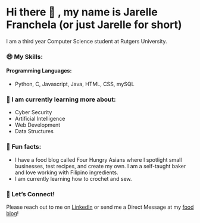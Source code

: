 # Hi there 👋 , my name is Jarelle Franchela (or just Jarelle for short)

I am a third year Computer Science student at Rutgers University.

###  😄  My Skills:
#### Programming Languages: 
- Python, C, Javascript, Java, HTML, CSS, mySQL

###  🌻 I am currently learning more about:
- Cyber Security
- Artificial Intelligence
- Web Development
- Data Structures

###  🍠 Fun facts:
- I have a food blog called Four Hungry Asians where I spotlight small businesses, test recipes, and create my own. I am a self-taught baker and love working with Filipino ingredients. 
- I am currently learning how to crochet and sew.

###  💌 Let’s Connect!
Please reach out to me on <a href="https://www.linkedin.com/in/jarelleboac/">LinkedIn</a> or send me a Direct Message at my <a href="https://www.instagram.com/fourhungryasians/?hl=en">food blog</a>!

